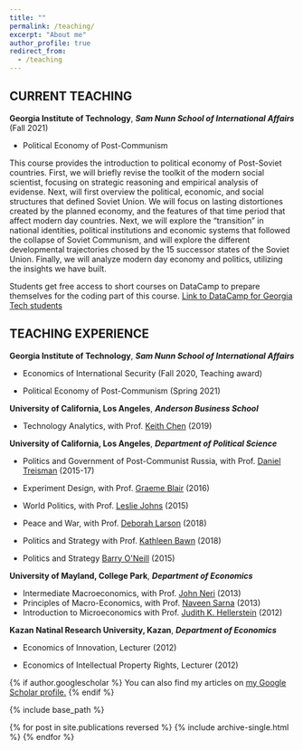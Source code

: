 ```yaml
---
title: ""
permalink: /teaching/
excerpt: "About me"
author_profile: true
redirect_from: 
  - /teaching
---
```

 
## CURRENT TEACHING 

**Georgia  Institute of Technology**, ***Sam Nunn School of International Affairs*** (Fall 2021)           

 * Political Economy of Post-Communism 

This course provides the introduction to political economy of Post-Soviet countries. First, we will briefly revise the toolkit of the modern social scientist, focusing on strategic reasoning and empirical analysis of evidense. Next, will first overview the political, economic, and social structures that defined Soviet Union. We will focus on lasting distortiones created by the planned economy, and the features of that time period that affect modern day countries. Next, we will explore the “transition” in national identities, political institutions and economic systems that followed the collapse of Soviet Communism, and will explore the different developmental trajectories chosed by the 15 successor states of the Soviet Union. Finally, we will analyze modern day economy and politics, utilizing the insights we have built.

Students get free access to short courses on DataCamp to prepare themselves for the coding part of this course. [Link to DataCamp for Georgia Tech students](#link)


## TEACHING EXPERIENCE

**Georgia  Institute of Technology**, ***Sam Nunn School of International Affairs***             

 * Economics of International Security (Fall 2020, Teaching award)

 * Political Economy of Post-Communism (Spring 2021)

**University of California, Los Angeles**, ***Anderson Business School***
 
 * Technology Analytics, with Prof. [Keith Chen](https://www.anderson.ucla.edu/faculty_pages/keith.chen/) (2019)


**University of California, Los Angeles**, ***Department of Political Science***

  * Politics and Government of Post-Communist Russia, with Prof. [Daniel Treisman](https://www.danieltreisman.org/) (2015-17)

  * Experiment Design, with Prof. [Graeme Blair](https://graemeblair.com/) (2016)

  * World Politics, with Prof. [Leslie Johns](https://www.polisci.ucla.edu/people/leslie-johns) (2015)

  * Peace and War, with Prof. [Deborah Larson](https://polisci.ucla.edu/people/deborah-larson) (2018)

  * Politics and Strategy with Prof. [Kathleen Bawn](https://polisci.ucla.edu/people/kathleen-bawn) (2018)

  * Politics and Strategy [Barry O'Neill](https://polisci.ucla.edu/people/barry-oneill) (2015)

**University of Mayland, College Park**, ***Department of Economics***

 * Intermediate Macroeconomics, with Prof. [John Neri](https://www.econ.umd.edu/facultyprofile/neri/john) (2013)
 * Principles of Macro-Economics, with Prof. [Naveen Sarna](https://www.econ.umd.edu/facultyprofile/sarna/naveen) (2013)
 * Introduction to Microeconomics with Prof. [Judith K. Hellerstein](https://www.econ.umd.edu/facultyprofile/hellerstein/judith-k) (2012)

**Kazan Natinal Research University, Kazan**,  ***Department of Economics***

  * Economics of Innovation, Lecturer (2012)

  * Economics of Intellectual Property Rights, Lecturer (2012)



{% if author.googlescholar %}
  You can also find my articles on <u><a href="{{author.googlescholar}}">my Google Scholar profile</a>.</u>
{% endif %}

{% include base_path %}

{% for post in site.publications reversed %}
  {% include archive-single.html %}
{% endfor %}
